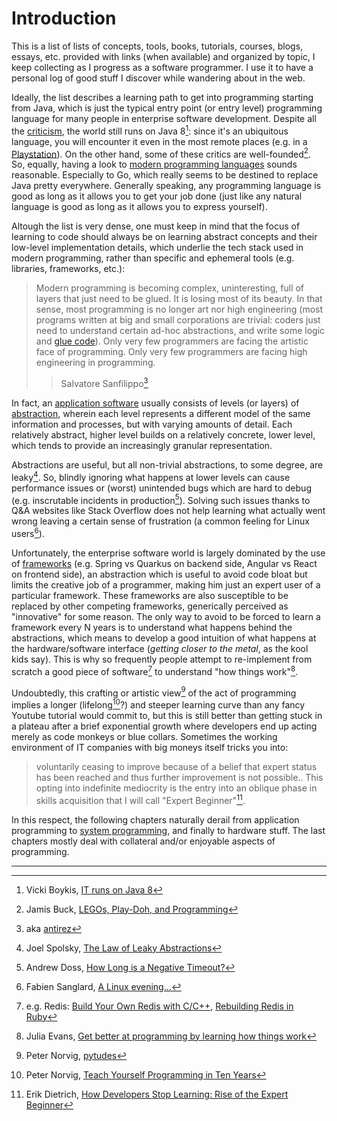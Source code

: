 # Introduction

This is a list of lists of concepts, tools, books, tutorials, courses, blogs, essays, etc. provided with links (when available) and organized by topic, I keep collecting as I progress as a software programmer. I use it to have a personal log of good stuff I discover while wandering about in the web.

Ideally, the list describes a learning path to get into programming starting from Java, which is just the typical entry point (or entry level) programming language for many people in enterprise software development. Despite all the [criticism](https://en.wikipedia.org/wiki/Criticism_of_Java), the world still runs on Java 8[^1]: since it's an ubiquitous language, you will encounter it even in the most remote places (e.g. in a [Playstation](https://www.mikekohn.net/micro/playstation2_java.php)). On the other hand, some of these critics are well-founded[^2]. So, equally, having a look to [modern programming languages](./prog-languages.md) sounds reasonable. Especially to Go, which really seems to be destined to replace Java pretty everywhere. Generally speaking, any programming language is good as long as it allows you to get your job done (just like any natural language is good as long as it allows you to express yourself).

Altough the list is very dense, one must keep in mind that the focus of learning to code should always be on learning abstract concepts and their low-level implementation details, which underlie the tech stack used in modern programming, rather than specific and ephemeral tools (e.g. libraries, frameworks, etc.):

> Modern programming is becoming complex, uninteresting, full of layers that just need to be glued. It is losing most of its beauty. In that sense, most programming is no longer art nor high engineering (most programs written at big and small corporations are trivial: coders just need to understand certain ad-hoc abstractions, and write some logic and [glue code](https://en.m.wikipedia.org/wiki/Glue_code)). Only very few programmers are facing the artistic face of programming. Only very few programmers are facing high engineering in programming. 
>> Salvatore Sanfilippo[^3]

In fact, an [application software](https://en.wikipedia.org/wiki/Application_software) usually consists of levels (or layers) of [abstraction](https://en.wikipedia.org/wiki/Abstraction_(computer_science)#Levels_of_abstraction), wherein each level represents a different model of the same information and processes, but with varying amounts of detail. Each relatively abstract, higher level builds on a relatively concrete, lower level, which tends to provide an increasingly granular representation.

Abstractions are useful, but all non-trivial abstractions, to some degree, are leaky[^4]. So, blindly ignoring what happens at lower levels can cause performance issues or (worst) unintended bugs which are hard to debug (e.g. inscrutable incidents in production[^5]). Solving such issues thanks to Q&A websites like Stack Overflow does not help learning what actually went wrong leaving a certain sense of frustration (a common feeling for Linux users[^6]).

Unfortunately, the enterprise software world is largely dominated by the use of [frameworks](https://en.wikipedia.org/wiki/Software_framework) (e.g. Spring vs Quarkus on backend side, Angular vs React on frontend side), an abstraction which is useful to avoid code bloat but limits the creative job of a programmer, making him just an expert user of a particular framework. These frameworks are also susceptible to be replaced by other competing frameworks, generically perceived as "innovative" for some reason. The only way to avoid to be forced to learn a framework every N years is to understand what happens behind the abstractions, which means to develop a good intuition of what happens at the hardware/software interface (*getting closer to the metal*, as the kool kids say). This is why so frequently people attempt to re-implement from scratch a good piece of software[^7] to understand "how things work"[^8].

Undoubtedly, this crafting or artistic view[^9] of the act of programming implies a longer (lifelong[^10]?) and steeper learning curve than any fancy Youtube tutorial would commit to, but this is still better than getting stuck in a plateau after a brief exponential growth where developers end up acting merely as code monkeys or blue collars. Sometimes the working environment of IT companies with big moneys itself tricks you into:

> voluntarily ceasing to improve because of a belief that expert status has been reached and thus further improvement is not possible.. This opting into indefinite mediocrity is the entry into an oblique phase in skills acquisition that I will call "Expert Beginner"[^11].

In this respect, the following chapters naturally derail from application programming to [system programming](https://en.wikipedia.org/wiki/Systems_programming), and finally to hardware stuff. The last chapters mostly deal with collateral and/or enjoyable aspects of programming.

---

[^1]: Vicki Boykis, [IT runs on Java 8](https://vickiboykis.com/2019/05/10/it-runs-on-java-8/)

[^2]: Jamis Buck, [LEGOs, Play-Doh, and Programming](https://weblog.jamisbuck.org/2008/11/9/legos-play-doh-and-programming)

[^3]: aka [antirez](http://invece.org/)

[^4]: Joel Spolsky, [The Law of Leaky Abstractions](https://www.joelonsoftware.com/2002/11/11/the-law-of-leaky-abstractions/)

[^5]: Andrew Doss, [How Long is a Negative Timeout?](https://www.andrewdoss.dev/writing/timeouts/)

[^6]: Fabien Sanglard, [A Linux evening...](https://fabiensanglard.net/a_linux_evening/index.html)

[^7]: e.g. Redis: [Build Your Own Redis with C/C++](https://build-your-own.org/redis/), [Rebuilding Redis in Ruby](https://redis.pjam.me/)

[^8]: Julia Evans, [Get better at programming by learning how things work](https://jvns.ca/blog/learn-how-things-work/)

[^9]: Peter Norvig, [pytudes](https://github.com/giulianopz/pytudes)

[^10]: Peter Norvig, [Teach Yourself Programming in Ten Years](https://norvig.com/21-days.html)

[^11]:  Erik Dietrich, [How Developers Stop Learning: Rise of the Expert Beginner](https://daedtech.com/how-developers-stop-learning-rise-of-the-expert-beginner/)
